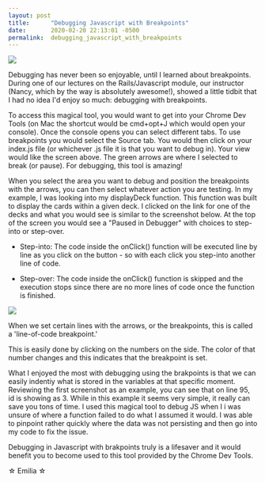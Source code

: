 ```yaml
---
layout: post
title:      "Debugging Javascript with Breakpoints"
date:       2020-02-20 22:13:01 -0500
permalink:  debugging_javascript_with_breakpoints
---
```



![](https://i.ibb.co/sJRWbh0/Screen-Shot-2020-02-20-at-9-02-19-PM.png)


Debugging has never been so enjoyable, until I learned about breakpoints.  During one of our lectures on the Rails/Javascript module, our instructor (Nancy, which by the way is absolutely awesome!), showed a little tidbit that I had no idea I'd enjoy so much: debugging with breakpoints.

To access this magical tool, you would want to get into your Chrome Dev Tools (on Mac the shortcut would be cmd+opt+J which would open your console).  Once the console opens you can select different tabs.  To use breakpoints you would select the Source tab.  You would then click on your index.js file (or whichever .js file it is that you want to debug in).  Your view would like the screen above.  The green arrows are where I selected to break (or pause).  For debugging, this tool is amazing!

When you select the area you want to debug and position the breakpoints with the arrows, you can then select whatever action you are testing.  In my example, I was looking into my displayDeck function.  This function was built to display the cards within a given deck.  I clicked on the link for one of the decks and what you would see is similar to the screenshot below.  At the top of the screen you would see a "Paused in Debugger" with choices to step-into or step-over.  

* Step-into: The code inside the onClick() function will be executed line by line as you click on the button - so with each click you step-into another line of code.

* Step-over: The code inside the onClick() function is skipped and the execution stops since there are no more lines of code once the function is finished.

![](https://i.ibb.co/rbyxQxv/Screen-Shot-2020-02-20-at-9-00-58-PM.png)

When we set certain lines with the arrows, or the breakpoints, this is called a 'line-of-code breakpoint.'

This is easily done by clicking on the numbers on the side. The color of that number changes and this indicates that the breakpoint is set.

What I enjoyed the most with debugging using the brakpoints is that we can easily indentiy what is stored in the variables at that specific moment.  Reviewing the first screenshot as an example, you can see that on line 95, id is showing as 3.  While in this example it seems very simple, it really can save you tons of time.  I used this magical tool to debug JS when I i was unsure of where a function failed to do what I assumed it would.  I was able to pinpoint rather quickly where the data was not persisting and then go into my code to fix the issue.

Debugging in Javascript with brakpoints truly is a lifesaver and it would benefit you to become used to this tool provided by the Chrome Dev Tools.


☆ Emilia ☆


